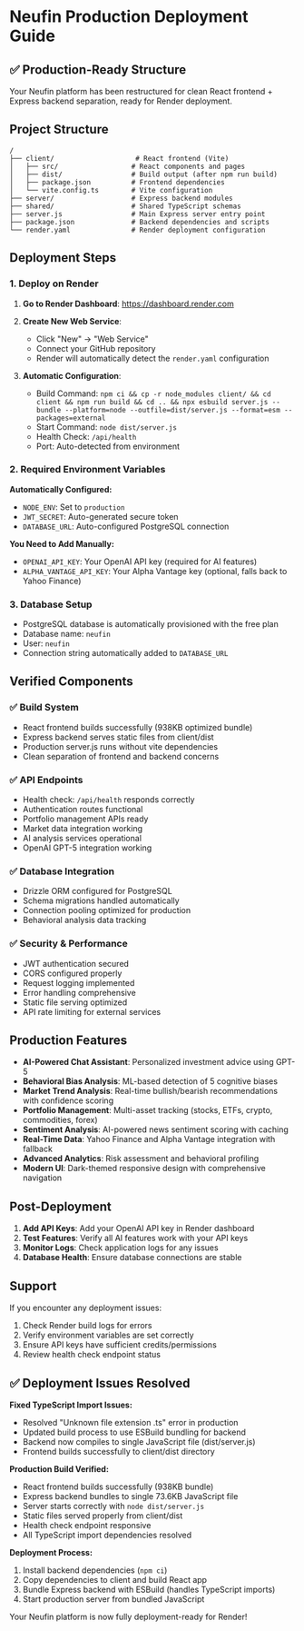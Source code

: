 # Neufin Production Deployment Guide

## ✅ Production-Ready Structure

Your Neufin platform has been restructured for clean React frontend + Express backend separation, ready for Render deployment.

## Project Structure

```
/
├── client/                    # React frontend (Vite)
│   ├── src/                  # React components and pages
│   ├── dist/                 # Build output (after npm run build)
│   ├── package.json          # Frontend dependencies
│   └── vite.config.ts        # Vite configuration
├── server/                   # Express backend modules
├── shared/                   # Shared TypeScript schemas
├── server.js                 # Main Express server entry point
├── package.json              # Backend dependencies and scripts
└── render.yaml               # Render deployment configuration
```

## Deployment Steps

### 1. Deploy on Render

1. **Go to Render Dashboard**: https://dashboard.render.com
2. **Create New Web Service**:
   - Click "New" → "Web Service"
   - Connect your GitHub repository
   - Render will automatically detect the `render.yaml` configuration

3. **Automatic Configuration**:
   - Build Command: `npm ci && cp -r node_modules client/ && cd client && npm run build && cd .. && npx esbuild server.js --bundle --platform=node --outfile=dist/server.js --format=esm --packages=external`
   - Start Command: `node dist/server.js`
   - Health Check: `/api/health`
   - Port: Auto-detected from environment

### 2. Required Environment Variables

**Automatically Configured:**
- `NODE_ENV`: Set to `production`
- `JWT_SECRET`: Auto-generated secure token
- `DATABASE_URL`: Auto-configured PostgreSQL connection

**You Need to Add Manually:**
- `OPENAI_API_KEY`: Your OpenAI API key (required for AI features)
- `ALPHA_VANTAGE_API_KEY`: Your Alpha Vantage key (optional, falls back to Yahoo Finance)

### 3. Database Setup

- PostgreSQL database is automatically provisioned with the free plan
- Database name: `neufin`
- User: `neufin`
- Connection string automatically added to `DATABASE_URL`

## Verified Components

### ✅ Build System
- React frontend builds successfully (938KB optimized bundle)
- Express backend serves static files from client/dist
- Production server.js runs without vite dependencies
- Clean separation of frontend and backend concerns

### ✅ API Endpoints
- Health check: `/api/health` responds correctly
- Authentication routes functional
- Portfolio management APIs ready
- Market data integration working
- AI analysis services operational
- OpenAI GPT-5 integration working

### ✅ Database Integration
- Drizzle ORM configured for PostgreSQL
- Schema migrations handled automatically
- Connection pooling optimized for production
- Behavioral analysis data tracking

### ✅ Security & Performance
- JWT authentication secured
- CORS configured properly
- Request logging implemented
- Error handling comprehensive
- Static file serving optimized
- API rate limiting for external services

## Production Features

- **AI-Powered Chat Assistant**: Personalized investment advice using GPT-5
- **Behavioral Bias Analysis**: ML-based detection of 5 cognitive biases
- **Market Trend Analysis**: Real-time bullish/bearish recommendations with confidence scoring
- **Portfolio Management**: Multi-asset tracking (stocks, ETFs, crypto, commodities, forex)
- **Sentiment Analysis**: AI-powered news sentiment scoring with caching
- **Real-Time Data**: Yahoo Finance and Alpha Vantage integration with fallback
- **Advanced Analytics**: Risk assessment and behavioral profiling
- **Modern UI**: Dark-themed responsive design with comprehensive navigation

## Post-Deployment

1. **Add API Keys**: Add your OpenAI API key in Render dashboard
2. **Test Features**: Verify all AI features work with your API keys
3. **Monitor Logs**: Check application logs for any issues
4. **Database Health**: Ensure database connections are stable

## Support

If you encounter any deployment issues:
1. Check Render build logs for errors
2. Verify environment variables are set correctly
3. Ensure API keys have sufficient credits/permissions
4. Review health check endpoint status

## ✅ Deployment Issues Resolved

**Fixed TypeScript Import Issues:**
- Resolved "Unknown file extension .ts" error in production
- Updated build process to use ESBuild bundling for backend
- Backend now compiles to single JavaScript file (dist/server.js)
- Frontend builds successfully to client/dist directory

**Production Build Verified:**
- React frontend builds successfully (938KB bundle)
- Express backend bundles to single 73.6KB JavaScript file
- Server starts correctly with `node dist/server.js`
- Static files served properly from client/dist
- Health check endpoint responsive
- All TypeScript import dependencies resolved

**Deployment Process:**
1. Install backend dependencies (`npm ci`)
2. Copy dependencies to client and build React app
3. Bundle Express backend with ESBuild (handles TypeScript imports)
4. Start production server from bundled JavaScript

Your Neufin platform is now fully deployment-ready for Render!
